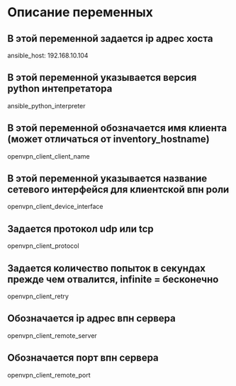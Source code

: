 
# Описание переменных

## В этой переменной задается ip адрес хоста
ansible_host: 192.168.10.104

## В этой переменной указывается версия python интепретатора 
ansible_python_interpreter 

## В этой переменной обозначается имя клиента (может отличаться от inventory_hostname)
openvpn_client_client_name

## В этой переменной указывается название сетевого интерфейся для клиентской впн роли
openvpn_client_device_interface

## Задается протокол udp или tcp  
openvpn_client_protocol

## Задается количество попыток в секундах прежде чем отвалится, infinite = бесконечно
openvpn_client_retry

## Обозначается ip адрес впн сервера
openvpn_client_remote_server

## Обозначается порт впн сервера
openvpn_client_remote_port